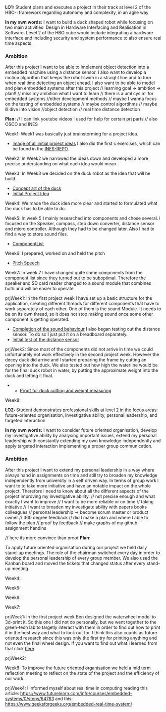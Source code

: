 
**LO1:** Student plans and executes a project in their track at level 2 of the HBO-i framework regarding autonomy and complexity, in an agile way

**In my own words:** I want to build a duck shaped robot while focusing on two main activities: Design in Hardware Interfacing and Realisation in Software. Level 2 of the HBO cube would include integrating a hardware interface and including security and system performance to also ensure real time aspects.


### Ambition
After this project I want to be able to implement object detection into a embedded machine using a distance sensor. I also want to develop a motion algorithm that keeps the robot swim in a straight line and to turn when real time detecting an object ahead. 
I also want to be able to model and plan embedded systems after this project
// learning goal -> ambition -> plan!!
// miss my ambition what I want to learn
// there is a uml cys ml for embedded systems
//other development methods
// maybe I wanna focus on the testing of embedded systems
// maybe control algortihms
// maybe ill dive into vision
//object detection
// real time distance detection

**Plan:** 
// I can link youtube videos I used for help for certain prj parts
// also OSCO and INES

Week1: Week1 was basically just brainstorming for a project idea.
- [Image of all initial project ideas](/doc/InitialProjectIdeas.md)
I also did the first c exercises, which can be found in the [INES-REPO](https://github.com/FontysVenlo/ines-course-exercises-Louis-Legere).

Week2: In Week2 we narrowed the ideas down and developed a more precise understanding on what each idea would mean.

Week3: In Week3 we decided on the duck robot as the idea that will be build. 
- [Concept art of the duck](/doc/ConceptArtDuck.md)
- [Initial Project Idea](https://github.com/FontysVenlo/prj4e-repository-group_e02/blob/main/doc/initial-project-idea.md)

Week4: We made the duck idea more clear and started to formulated what the duck has to be able to do. 

Week5: In week 5 I mainly researched into components and chose several. I focused on the Speaker, compass, step down converter, distance sensor and micro controller. Although they had to be changed later. Also I had to find a way to store sound files.
- [ComponentList](https://github.com/FontysVenlo/prj4e-repository-group_e02/blob/main/documentation/GreatComponentList.md)

Week6: I prepared, worked on and held the pitch 
 - [Pitch Speech](/doc/PitchSpeech.md)

Week7: In week 7 I have changed quite some components from the component list since they turned out to be suboptimal. Therefore the speaker and SD card reader changed to a sound module that combines both and will be easier to operate. 

prjWeek1: In the first project week I have set up a basic structure for the application, creating different threads for different components that have to work separately of each other. One of them is the sound Module. It needs to be on its own thread, so it does not stop making sound once some other component is getting operated. 
- [Completion of the sound behaviour](/doc/SoundModule.md)
I also began testing out the distance sensor. To do so I just put it on a breadboard separately.
- [Initial test of the distance sensor](/doc/InitialDistanceSensor.md)


prjWeek2: Since most of the components did not arrive in time we could unfortunately not work effectively in the second project week. However the decoy duck did arrive and I started preparing the frame by cutting an opening into the duck. 
We also tested out how high the waterline would be for the final duck robot in water, by putting the approximate weight into the duck and letting it float.
- - [Proof for duck cutting and weight measuring](/doc/duckFramePrepPrjWeek2.md)


Week8:


**LO2:** Student demonstrates professional skills at level 2 in the focus areas: future-oriented
organisation, investigative ability, personal leadership, and targeted
interaction.

**In my own words:** I want to consider future oriented organisation, develop my investigative ability by analysing important issues, extend my personal leadership with constantly extending my own knowledge independently and apply targeted interaction implementing a proper group communication.


### Ambition
After this project I want to extend my personal leadership in a way where always hand in assignments on time and still try to broaden my knowledge independently from university in a self driven way.
In terms of group work I want to to take more initiative and have an notable impact on the whole project. Therefore I need to know about all the different aspects of the project improving my investigative ability.
// not precise enough and what exactly I want to improve
// I want to be more reliable or on time
// taking initiative
// I want to broaden my investigate ability with papers books colleagues 
// personal leadership -> become scrum master or product owner
// 360 degree feedback
// did I make a plan and where I able to follow the plan 
// proof by feedback
// make graphs of my github assignment handins

// here its more convince than proof
**Plan:**

To apply future oriented organisation during our project we held daily stand-up meetings. The role of the chairman switched every day in order to develop the personal leadership of every group member. We also used the Kanban board and moved the tickets that changed status after every stand-up meeting.

Week4:

Week5:

Week6:

Week7:

prjWeek1: In the first project week Ben designed the waterwheel model to 3d-print it. So this one I did not do personally, but we went together to the green-tech lab to targetly interact with them in order to find out how to print it in the best way and what to look out for. I think this also counts as future oriented research since this was only the first try for printing anything and not even the final wheel design. If you want to find out what I learned from that click [here](/doc/WhatDidILearnFromAskingTheGreenTechLabGuys.md).

prjWeek2:

Week8: To improve the future oriented organisation we held a mid term reflection meeting to reflect on the state of the project and the efficiency of our work.

prjWeek4: I informed myself about real time in computing reading this article: https://www.futurelearn.com/info/courses/embedded-systems/0/steps/64783
and this:
https://www.geeksforgeeks.org/embedded-real-time-system/